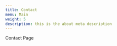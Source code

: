 ```yaml
---
title: Contact
menu: Main
weight: 5
description: this is the about meta description
---
```


Contact Page

